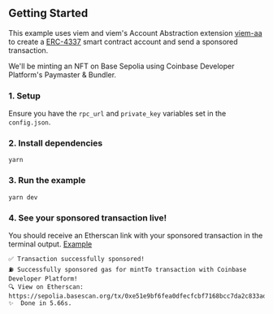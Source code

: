## Getting Started

This example uses viem and viem's Account Abstraction extension [viem-aa](https://viem.sh/account-abstraction) to create a [ERC-4337](https://www.erc4337.io/) smart contract account and send a sponsored transaction.

We'll be minting an NFT on Base Sepolia using Coinbase Developer Platform's Paymaster & Bundler.

### 1. Setup

Ensure you have the `rpc_url` and `private_key` variables set in the `config.json`.

### 2. Install dependencies

```
yarn
```

### 3. Run the example

```
yarn dev
```

### 4. See your sponsored transaction live!

You should receive an Etherscan link with your sponsored transaction in the terminal output. [Example](https://sepolia.basescan.org/tx/0xe51e9bf6fea0dfecfcbf7168bcc7da2c833ad0dcac5651940953a89857674885)

```
✅ Transaction successfully sponsored!
⛽ Successfully sponsored gas for mintTo transaction with Coinbase Developer Platform!
🔍 View on Etherscan: https://sepolia.basescan.org/tx/0xe51e9bf6fea0dfecfcbf7168bcc7da2c833ad0dcac5651940953a89857674885
✨  Done in 5.66s.
```
